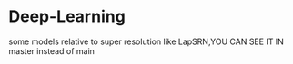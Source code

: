 # Deep-Learning
some models relative to super resolution like LapSRN,YOU CAN SEE IT IN master 
instead of main
